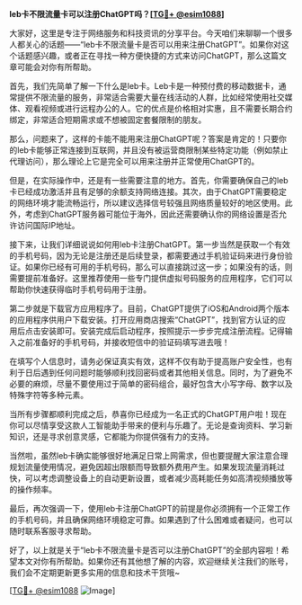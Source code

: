 **leb卡不限流量卡可以注册ChatGPT吗？[[TG💪+ @esim1088](https://t.me/s/esim1088)]**

大家好，这里是专注于网络服务和科技资讯的分享平台。今天咱们来聊聊一个很多人都关心的话题——“leb卡不限流量卡是否可以用来注册ChatGPT”。如果你对这个话题感兴趣，或者正在寻找一种方便快捷的方式来访问ChatGPT，那么这篇文章可能会对你有所帮助。

首先，我们先简单了解一下什么是leb卡。Leb卡是一种预付费的移动数据卡，通常提供不限流量的服务，非常适合需要大量在线活动的人群，比如经常使用社交媒体、观看视频或进行远程办公的人。它的优点是价格相对实惠，且不需要长期合约绑定，非常适合短期需求或不想被固定套餐限制的朋友。

那么，问题来了，这样的卡能不能用来注册ChatGPT呢？答案是肯定的！只要你的leb卡能够正常连接到互联网，并且没有被运营商限制某些特定功能（例如禁止代理访问），那么理论上它是完全可以用来注册并正常使用ChatGPT的。

但是，在实际操作中，还是有一些需要注意的地方。首先，你需要确保自己的leb卡已经成功激活并且有足够的余额支持网络连接。其次，由于ChatGPT需要稳定的网络环境才能流畅运行，所以建议选择信号较强且网络质量较好的地区使用。此外，考虑到ChatGPT服务器可能位于海外，因此还需要确认你的网络设置是否允许访问国际IP地址。

接下来，让我们详细说说如何用leb卡注册ChatGPT。第一步当然是获取一个有效的手机号码，因为无论是注册还是后续登录，都需要通过手机验证码来进行身份验证。如果你已经有可用的手机号码，那么可以直接跳过这一步；如果没有的话，则需要提前准备好。这里推荐使用一些专门提供虚拟号码服务的应用程序，它们可以帮助你快速获得临时手机号码用于注册。

第二步就是下载官方应用程序了。目前，ChatGPT提供了iOS和Android两个版本的应用程序供用户下载安装。打开应用商店搜索“ChatGPT”，找到官方认证的应用后点击安装即可。安装完成后启动程序，按照提示一步步完成注册流程。记得输入之前准备好的手机号码，并接收短信中的验证码填写进去哦！

在填写个人信息时，请务必保证真实有效，这样不仅有助于提高账户安全性，也有利于日后遇到任何问题时能够顺利找回密码或者其他相关信息。同时，为了避免不必要的麻烦，尽量不要使用过于简单的密码组合，最好包含大小写字母、数字以及特殊字符等多种元素。

当所有步骤都顺利完成之后，恭喜你已经成为一名正式的ChatGPT用户啦！现在你可以尽情享受这款人工智能助手带来的便利与乐趣了。无论是查询资料、学习新知识，还是寻求创意灵感，它都能为你提供强有力的支持。

当然啦，虽然leb卡确实能够很好地满足日常上网需求，但也要提醒大家注意合理规划流量使用情况，避免因超出限额而导致额外费用产生。如果发现流量消耗过快，可以考虑调整设备上的自动更新设置，或者减少高耗能任务如高清视频播放等的操作频率。

最后，再次强调一下，使用leb卡注册ChatGPT的前提是你必须拥有一个正常工作的手机号码，并且确保网络环境稳定可靠。如果遇到了什么困难或者疑问，也可以随时联系客服寻求帮助。

好了，以上就是关于“leb卡不限流量卡是否可以注册ChatGPT”的全部内容啦！希望本文对你有所帮助。如果你还有其他想了解的内容，欢迎继续关注我们的账号，我们会不定期更新更多实用的信息和技术干货哦~

[[TG💪+ @esim1088](https://t.me/s/esim1088) ![Image](https://i.postimg.cc/4NQfJmqS/Snipaste-2025-05-13-00-14-12.png)]